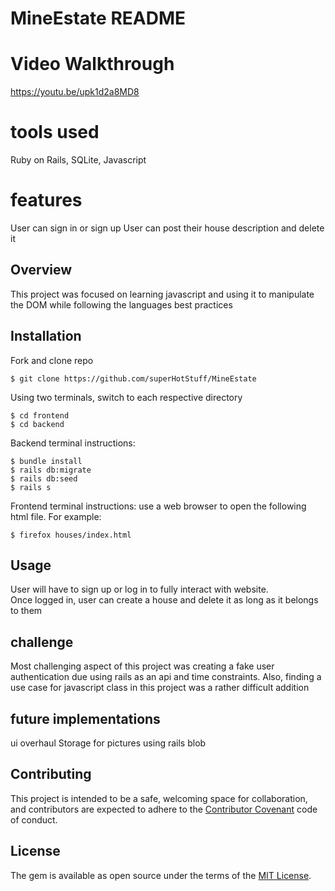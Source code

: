 # MineEstate README

# Video Walkthrough

https://youtu.be/upk1d2a8MD8

# tools used

Ruby on Rails, SQLite, Javascript

# features

User can sign in or sign up
User can post their house description and delete it 

## Overview

This project was focused on learning javascript and using it to manipulate the DOM while following the languages best practices

## Installation

Fork and clone repo

    $ git clone https://github.com/superHotStuff/MineEstate
    

Using two terminals, switch to each respective directory

    $ cd frontend
    $ cd backend
  

Backend terminal instructions: 

    $ bundle install
    $ rails db:migrate
    $ rails db:seed
    $ rails s

Frontend terminal instructions:
    use a web browser to open the following html file. For example:
    
    $ firefox houses/index.html

## Usage

User will have to sign up or log in to fully interact with website.  
Once logged in, user can create a house and delete it as long as it belongs to them

## challenge

Most challenging aspect of this project was creating a fake user authentication due using rails as an api and time constraints. Also, finding a use case for javascript class in this project was a rather difficult addition

## future implementations

 ui overhaul
 Storage for pictures using rails blob

## Contributing

This project is intended to be a safe, welcoming space for collaboration, and contributors are expected to adhere to the [Contributor Covenant](http://contributor-covenant.org) code of conduct.

## License

The gem is available as open source under the terms of the [MIT License](https://opensource.org/licenses/MIT).


